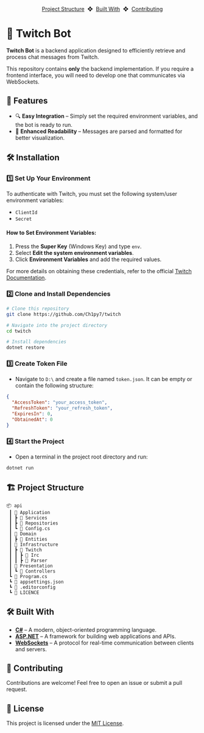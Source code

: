 <div align="center">
    <a href="https://github.com/Ch1py7/twitch?tab=readme-ov-file#-project-structure">Project Structure</a>
    <span>&nbsp;❖&nbsp;</span>
    <a href="https://github.com/Ch1py7/twitch?tab=readme-ov-file#-built-with">Built With</a>
    <span>&nbsp;❖&nbsp;</span>
    <a href="https://github.com/Ch1py7/twitch?tab=readme-ov-file#-contributing">Contributing</a>
</div>

# 🤖 Twitch Bot
**Twitch Bot** is a backend application designed to efficiently retrieve and process chat messages from Twitch.

This repository contains **only** the backend implementation. If you require a frontend interface, you will need to develop one that communicates via WebSockets.

## 🎯 Features
- 🔍 **Easy Integration** – Simply set the required environment variables, and the bot is ready to run.
- 🚀 **Enhanced Readability** – Messages are parsed and formatted for better visualization.

## 🛠 Installation

### 1️⃣ **Set Up Your Environment**  
To authenticate with Twitch, you must set the following system/user environment variables:
- `ClientId`
- `Secret`

#### How to Set Environment Variables:
1. Press the **Super Key** (Windows Key) and type `env`.
2. Select **Edit the system environment variables**.
3. Click **Environment Variables** and add the required values.

For more details on obtaining these credentials, refer to the official [Twitch Documentation](https://dev.twitch.tv/docs/authentication/register-app/).

### 2️⃣ **Clone and Install Dependencies**
```bash
# Clone this repository
git clone https://github.com/Ch1py7/twitch

# Navigate into the project directory
cd twitch

# Install dependencies
dotnet restore
```

### 3️⃣ **Create Token File**
- Navigate to `D:\` and create a file named `token.json`. It can be empty or contain the following structure:
```json
{
  "AccessToken": "your_access_token",
  "RefreshToken": "your_refresh_token",
  "ExpiresIn": 0,
  "ObtainedAt": 0
}
```

### 4️⃣ **Start the Project**
- Open a terminal in the project root directory and run:
```bash
dotnet run
```

## 🏗️ Project Structure
```plaintext
📦 api
 ┃ 📂 Application
 ┃ ┣ 📂 Services
 ┃ ┣ 📂 Repositories
 ┃ ┗ 📜 Config.cs
 ┃ 📂 Domain
 ┃ ┣ 📂 Entities
 ┃ 📂 Infrastructure
 ┃ ┣ 📂 Twitch
 ┃ ┃ ┣ 📂 Irc
 ┃ ┃ ┣ 📂 Parser
 ┃ 📂 Presentation
 ┃ ┗ 📂 Controllers
 ┗ 📜 Program.cs
 ┗ 📜 appsettings.json
 ┗ 📜 .editorconfig
 ┗ 🔑 LICENCE
```

## 🛠 Built With
- **[C#](https://learn.microsoft.com/en-us/dotnet/csharp/)** – A modern, object-oriented programming language.
- **[ASP.NET](https://dotnet.microsoft.com/en-us/apps/aspnet)** – A framework for building web applications and APIs.
- **[WebSockets](https://developer.mozilla.org/en-US/docs/Web/API/WebSockets_API)** – A protocol for real-time communication between clients and servers.

## 🤝 Contributing
Contributions are welcome! Feel free to open an issue or submit a pull request.

## 📄 License
This project is licensed under the [MIT License](https://github.com/Ch1py7/twitch/blob/main/LICENSE).